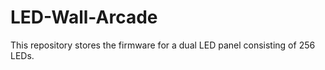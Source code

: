 # LED-Wall-Arcade
This repository stores the firmware for a dual LED panel consisting of 256 LEDs. 
